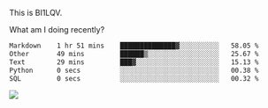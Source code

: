 This is BI1LQV.

What am I doing recently?

<!--START_SECTION:waka-->

```txt
Markdown    1 hr 51 mins    ██████████████▓░░░░░░░░░░   58.05 %
Other       49 mins         ██████▒░░░░░░░░░░░░░░░░░░   25.67 %
Text        29 mins         ███▓░░░░░░░░░░░░░░░░░░░░░   15.13 %
Python      0 secs          ░░░░░░░░░░░░░░░░░░░░░░░░░   00.38 %
SQL         0 secs          ░░░░░░░░░░░░░░░░░░░░░░░░░   00.32 %
```

<!--END_SECTION:waka-->

<img src="https://github-readme-stats.vercel.app/api?username=bi1lqv&show_icons=true&count_private=true">

